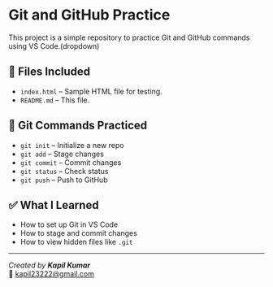 # Git and GitHub Practice


This project is a simple repository to practice Git and GitHub commands using VS Code.(dropdown)




## 📁 Files Included

- `index.html` – Sample HTML file for testing.
- `README.md` – This file.

## 🚀 Git Commands Practiced

- `git init` – Initialize a new repo
- `git add` – Stage changes
- `git commit` – Commit changes
- `git status` – Check status
- `git push` – Push to GitHub

## ✅ What I Learned

- How to set up Git in VS Code  
- How to stage and commit changes  
- How to view hidden files like `.git`

---

*Created by **Kapil Kumar***  
📧 kapil23222@gmail.com
